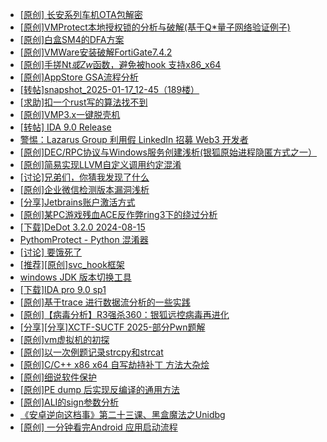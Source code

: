 + [[原创]  长安系列车机OTA包解密](https://bbs.kanxue.com/thread-285256.htm)
+ [[原创]VMProtect本地授权锁的分析与破解(基于Q*量子网络验证例子)](https://bbs.kanxue.com/thread-285076.htm)
+ [[原创]白盒SM4的DFA方案](https://bbs.kanxue.com/thread-285292.htm)
+ [[原创]VMWare安装破解FortiGate7.4.2](https://bbs.kanxue.com/thread-284794.htm)
+ [[原创]手搓Nt*或Zw*函数，避免被hook 支持x86_x64](https://bbs.kanxue.com/thread-284264.htm)
+ [[原创]AppStore GSA流程分析](https://bbs.kanxue.com/thread-247744.htm)
+ [[转帖]snapshot_2025-01-17_12-45（189楼）](https://bbs.kanxue.com/thread-270207.htm)
+ [[求助]扣一个rust写的算法找不到](https://bbs.kanxue.com/thread-285281.htm)
+ [[原创]VMP3.x一键脱壳机](https://bbs.kanxue.com/thread-280278.htm)
+ [[转帖] IDA 9.0 Release](https://bbs.kanxue.com/thread-283917.htm)
+ [警惕：Lazarus Group 利用假 LinkedIn 招募 Web3 开发者](https://bbs.kanxue.com/thread-285282.htm)
+ [[原创]DEC/RPC协议与Windows服务创建浅析(银狐原始进程隐匿方式之一）](https://bbs.kanxue.com/thread-285258.htm)
+ [[原创]简易实现LLVM自定义调用约定混淆](https://bbs.kanxue.com/thread-284455.htm)
+ [[讨论]兄弟们，你猜我发现了什么](https://bbs.kanxue.com/thread-285293.htm)
+ [[原创]企业微信检测版本漏洞浅析](https://bbs.kanxue.com/thread-284796.htm)
+ [[分享]Jetbrains账户激活方式](https://bbs.kanxue.com/thread-284298.htm)
+ [[原创]某PC游戏残血ACE反作弊ring3下的绕过分析](https://bbs.kanxue.com/thread-284667.htm)
+ [[下载]DeDot 3.2.0 2024-08-15](https://bbs.kanxue.com/thread-285295.htm)
+ [PythomProtect - Python 混淆器](https://bbs.kanxue.com/thread-285032.htm)
+ [[讨论] 要饿死了](https://bbs.kanxue.com/thread-284422.htm)
+ [[推荐][原创]svc_hook框架](https://bbs.kanxue.com/thread-284713.htm)
+ [windows JDK 版本切换工具](https://bbs.kanxue.com/thread-285195.htm)
+ [[下载]IDA pro 9.0 sp1](https://bbs.kanxue.com/thread-285234.htm)
+ [[原创]基于trace 进行数据流分析的一些实践](https://bbs.kanxue.com/thread-285243.htm)
+ [[原创]【病毒分析】R3强杀360：银狐远控病毒再进化](https://bbs.kanxue.com/thread-285272.htm)
+ [[分享][分享]XCTF-SUCTF 2025-部分Pwn题解](https://bbs.kanxue.com/thread-285233.htm)
+ [[原创]vm虚拟机的初探](https://bbs.kanxue.com/thread-284883.htm)
+ [[原创]以一次例题记录strcpy和strcat](https://bbs.kanxue.com/thread-285297.htm)
+ [[原创]C/C++ x86 x64 自写劫持补丁 方法大杂烩](https://bbs.kanxue.com/thread-282745.htm)
+ [[原创]细说软件保护](https://bbs.kanxue.com/thread-284629.htm)
+ [[原创]PE dump 后实现反编译的通用方法](https://bbs.kanxue.com/thread-284958.htm)
+ [[原创]ALI的sign参数分析](https://bbs.kanxue.com/thread-284292.htm)
+ [《安卓逆向这档事》第二十三课、黑盒魔法之Unidbg](https://bbs.kanxue.com/thread-285073.htm)
+ [[原创] 一分钟看完Android 应用启动流程](https://bbs.kanxue.com/thread-284686.htm)
